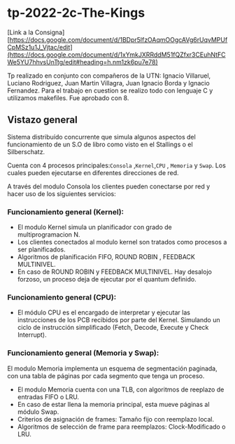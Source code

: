 # tp-2022-2c-The-Kings
[Link a la Consigna]
[https://docs.google.com/document/d/1BDpr5lfzOAqmOOgcAVg6rUqvMPUfCpMSz1u1J_Vjtac/edit](https://docs.google.com/document/d/1xYmkJXRRddM51fQZfxr3CEuhNtFCWe5YU7hhvsUnTtg/edit#heading=h.nm1zk6pu7e78)

Tp realizado en conjunto con compañeros de la UTN: Ignacio Villaruel, Luciano Rodriguez, Juan Martin Villagra, Juan Ignacio Borda y Ignacio Fernandez.
Para el trabajo en cuestion se realizo todo con lenguaje C y utilizamos makefiles. Fue aprobado con 8.

## Vistazo general
Sistema distribuído concurrente que simula algunos aspectos del funcionamiento de un S.O de libro como visto en el Stallings o el Silberschatz.

Cuenta con 4 procesos principales:`Consola` ,`Kernel`,`CPU` , `Memoria` y `Swap`. Los cuales pueden ejecutarse en diferentes direcciones de red.

A través del modulo Consola los clientes pueden conectarse por red y hacer uso de los siguientes servicios:


### Funcionamiento general (Kernel):
- El modulo Kernel simula un planificador con grado de  multiprogramacion N.
- Los clientes conectados al modulo kernel son tratados como procesos a ser planificados.
- Algoritmos de planificación FIFO, ROUND ROBIN , FEEDBACK MULTINIVEL.
- En caso de ROUND ROBIN y FEEDBACK MULTINIVEL. Hay desalojo forzoso, un proceso deja de ejecutar por el quantum definido.


### Funcionamiento general (CPU):
- El módulo CPU es el encargado de interpretar y ejecutar las instrucciones de los PCB recibidos por parte del Kernel. Simulando un ciclo de instrucción simplificado (Fetch, Decode, Execute y Check Interrupt).


### Funcionamiento general (Memoria y Swap):
El modulo Memoria implementa un esquema de segmentación paginada, con una tabla de páginas por cada segmento que tenga un proceso.

- El modulo Memoria cuenta con una TLB, con algoritmos de reeplazo de entradas FIFO o LRU.
- En caso de estar llena la memoria principal, esta mueve páginas al módulo Swap.
- Criterios de asignación de frames: Tamaño fijo con reemplazo local.
- Algoritmos de selección de frame para reemplazos: Clock-Modificado o LRU.
